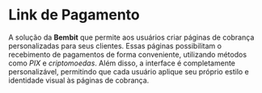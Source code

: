 # Link de Pagamento

A solução da **Bembit** que permite aos usuários criar páginas de cobrança personalizadas para seus clientes. Essas páginas possibilitam o recebimento de pagamentos de forma conveniente, utilizando métodos como *PIX* e *criptomoedas*. Além disso, a interface é completamente personalizável, permitindo que cada usuário aplique seu próprio estilo e identidade visual às páginas de cobrança. 